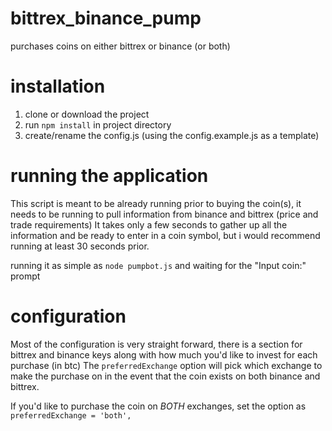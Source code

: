 # bittrex_binance_pump
purchases coins on either bittrex or binance (or both)

# installation
1. clone or download the project
2. run ```npm install``` in project directory
3. create/rename the config.js (using the config.example.js as a template)

# running the application
This script is meant to be already running prior to buying the coin(s), 
it needs to be running to pull information from binance and bittrex (price and trade requirements)
It takes only a few seconds to gather up all the information and be ready to enter in a coin symbol, but i would recommend running at least 30 seconds prior.

running it as simple as ```node pumpbot.js``` and waiting for the "Input coin:" prompt

# configuration
Most of the configuration is very straight forward, there is a section for bittrex and binance keys along with how much you'd like to invest for each purchase (in btc)
The ```preferredExchange``` option will pick which exchange to make the purchase on in the event that the coin exists on both binance and bittrex.

If you'd like to purchase the coin on *BOTH* exchanges, set the option as
```preferredExchange = 'both',```
